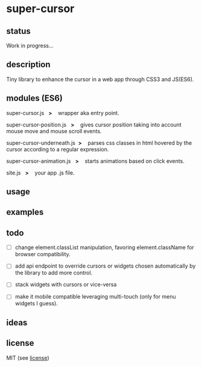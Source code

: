 # super-cursor

## status
Work in progress...

## description
Tiny library to enhance the cursor in a web app through CSS3 and JS(ES6).

## modules (ES6)

super-cursor.js &nbsp;&nbsp;**>** &nbsp;&nbsp; wrapper aka entry point.

super-cursor-position.js &nbsp;&nbsp;**>** &nbsp;&nbsp; gives cursor position taking into account mouse move and mouse scroll events.

super-cursor-underneath.js&nbsp;&nbsp;**>** &nbsp;&nbsp; parses css classes in html hovered by the cursor according to a regular expression.

super-cursor-animation.js &nbsp;&nbsp;**>** &nbsp;&nbsp; starts animations based on click events.

site.js &nbsp;&nbsp;**>** &nbsp;&nbsp; your app .js file.

## usage

## examples

## todo

- [ ] change element.classList manipulation, favoring element.className for browser compatibility.
- [ ] add api endpoint to override cursors or widgets chosen automatically by the library to add more control.
- [ ] stack widgets with cursors or vice-versa
- [ ] make it mobile compatible leveraging multi-touch (only for menu widgets I guess).


## ideas

## license
MIT (see [license](LICENSE))
